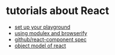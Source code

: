 # tutorials about React

- [set up your playground](./env/setup-your-playground.md)
- [using modulex and browserify](./env/modulex-browserify-npm.md)
- [github/react-component spec](https://github.com/react-component/react-component.github.io)
- [object model of react](./internal/object-model.md)
